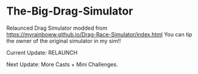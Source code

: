 # The-Big-Drag-Simulator
Relaunced Drag Simulator modded from https://myrainboww.github.io/Drag-Race-Simulator/index.html 
You can tip the owner of the original simulator in my sim!!

Current Update: RELAUNCH

Next Update: More Casts + Mini Challenges. 
